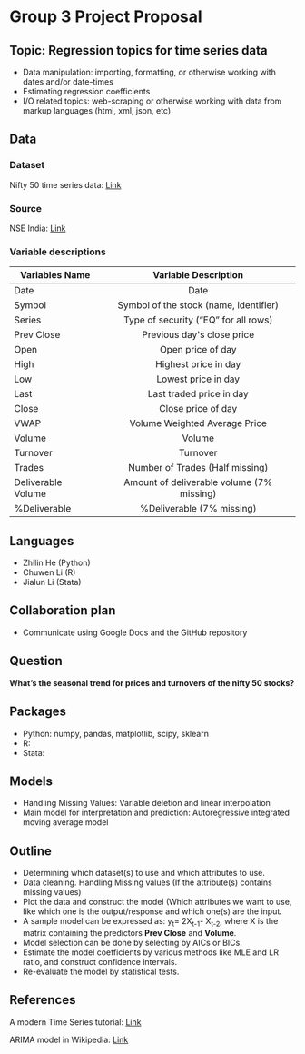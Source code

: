 # Group 3 Project Proposal

## Topic: Regression topics for time series data

- Data manipulation: importing, formatting, or otherwise working with dates
and/or date-times
- Estimating regression coefficients
- I/O related topics: web-scraping or otherwise working with data from markup
languages (html, xml, json, etc)

## Data

### Dataset

Nifty 50 time series data:
[Link](https://www.kaggle.com/rohanrao/nifty50-stock-market-data)

### Source

NSE India: [Link](https://www.nseindia.com/)

### Variable descriptions

| Variables Name   |Variable Description     |
| ------------- |:-------------:|
| Date   | Date               |
| Symbol | Symbol of the stock (name, identifier)  |
| Series | Type of security (“EQ” for all rows)   |
| Prev Close | Previous day's close price |
| Open | Open price of day |
| High | Highest price in day |
| Low | Lowest price in day |
| Last | Last traded price in day |
| Close | Close price of day |
| VWAP | Volume Weighted Average Price |
| Volume | Volume |
| Turnover | Turnover |
| Trades | Number of Trades (Half missing) |
| Deliverable Volume | Amount of deliverable volume (7\% missing) |
| \%Deliverable | \%Deliverable (7\% missing) |


## Languages

 - Zhilin He (Python)
 - Chuwen Li (R)
 - Jialun Li (Stata)
 
 ## Collaboration plan
 
 - Communicate using Google Docs and the GitHub repository
 
 ## Question
 
 **What’s the seasonal trend for prices and turnovers of the nifty 50 stocks?**
 
 ## Packages
 
 - Python: numpy, pandas, matplotlib, scipy, sklearn
 - R:
 - Stata:

## Models

 - Handling Missing Values: Variable deletion and linear interpolation
 - Main model for interpretation and prediction: Autoregressive integrated
 moving average model

## Outline

 - Determining which dataset(s) to use and which attributes to use.
 - Data cleaning. Handling Missing values (If the attribute(s) contains missing
 values)
 - Plot the data and construct the model (Which attributes we want to use, like
 which one is the output/response and which one(s) are the input.
 - A sample model can be expressed as: y<sub>t</sub>= 2X<sub>t-1</sub>-
 X<sub>t-2</sub>, where X is the matrix containing the predictors
 **Prev Close** and **Volume**.
 - Model selection can be done by selecting by AICs or BICs.
 - Estimate the model coefficients by various methods like MLE and LR ratio,
 and construct confidence intervals.
 - Re-evaluate the model by statistical tests.
 
 ## References
 
 A modern Time Series tutorial:
 [Link](https://www.kaggle.com/rohanrao/a-modern-time-series-tutorial)
 
 ARIMA model in Wikipedia:
 [Link](https://en.wikipedia.org/wiki/Autoregressive_integrated_moving_average)


